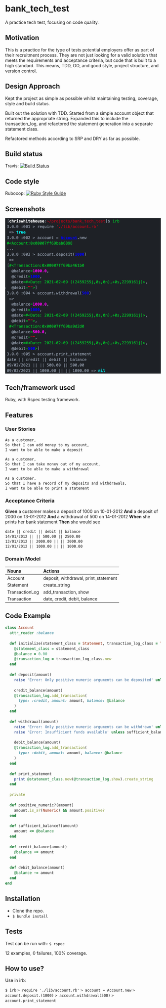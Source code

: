 # bank_tech_test
A practice tech test, focusing on code quality.

## Motivation
This is a practice for the type of tests potential employers offer as part of their recruitment process. They are not just looking for a valid solution that meets the requirements and acceptance criteria, but code that is built to a high standard. This means, TDD, OO, and good style, project structure, and version control.

## Design Approach
Kept the project as simple as possible whilst maintaining testing, coverage, style and build status.

Built out the solution with TDD. Started from a simple account object that returned the appropriate string. Expanded this to include the transaction_log, and refactored the statement generation into a separate statement class.

Refactored methods according to SRP and DRY as far as possible.

## Build status

Travis: [![Build Status](https://travis-ci.com/chriswhitehouse/bank_tech_test.svg?branch=main)](https://travis-ci.com/chriswhitehouse/bank_tech_test)

## Code style

Rubocop: [![Ruby Style Guide](https://img.shields.io/badge/code_style-rubocop-brightgreen.svg)](https://github.com/rubocop-hq/rubocop)

## Screenshots

![irb](https://github.com/chriswhitehouse/bank_tech_test/blob/main/screenshots/Screenshot%202021-02-09%20at%2020.00.29.png)

## Tech/framework used
Ruby, with Rspec testing framework.

## Features
### User Stories

```
As a customer,
So that I can add money to my account,
I want to be able to make a deposit
```
```
As a customer,
So that I can take money out of my account,
I want to be able to make a withdrawal
```
```
As a customer,
So that I have a record of my deposits and withdrawals,
I want to be able to print a statement
```

### Acceptance Criteria

**Given** a customer makes a deposit of 1000 on 10-01-2012
**And** a deposit of 2000 on 13-01-2012
**And** a withdrawal of 500 on 14-01-2012
**When** she prints her bank statement
**Then** she would see

```
date || credit || debit || balance
14/01/2012 || || 500.00 || 2500.00
13/01/2012 || 2000.00 || || 3000.00
12/01/2012 || 1000.00 || || 1000.00
```

### Domain Model
| Nouns     | Actions     |
| :------------- | :------------- |
| Account     | deposit, withdrawal, print_statement       |
| Statement | create_string |
| TransactionLog | add_transaction, show |
| Transaction | date, credit, debit, balance |


## Code Example
```Ruby
class Account
  attr_reader :balance

  def initialize(statement_class = Statement, transaction_log_class = TransactionLog)
    @statement_class = statement_class
    @balance = 0.00
    @transaction_log = transaction_log_class.new
  end

  def deposit(amount)
    raise 'Error: Only positive numeric arguments can be deposited' unless positive_numeric?(amount)

    credit_balance(amount)
    @transaction_log.add_transaction(
      type: :credit, amount: amount, balance: @balance
    )
  end

  def withdrawal(amount)
    raise 'Error: Only positive numeric arguments can be withdrawn' unless positive_numeric?(amount)
    raise 'Error: Insufficient funds available' unless sufficient_balance?(amount)

    debit_balance(amount)
    @transaction_log.add_transaction(
      type: :debit, amount: amount, balance: @balance
    )
  end

  def print_statement
    print @statement_class.new(@transaction_log.show).create_string
  end

  private

  def positive_numeric?(amount)
    amount.is_a?(Numeric) && amount.positive?
  end

  def sufficient_balance?(amount)
    amount <= @balance
  end

  def credit_balance(amount)
    @balance += amount
  end

  def debit_balance(amount)
    @balance -= amount
  end
end
```

## Installation
* Clone the repo.
* `$ bundle install`

## Tests
Test can be run with:
`$ rspec`

12 examples, 0 failures, 100% coverage.

## How to use?
Use in irb:

`$ irb`
`> require './lib/account.rb'`
`> account = Account.new`
`> account.deposit.(1000)`
`> account.withdrawal(500)`
`> account.print_statement`
